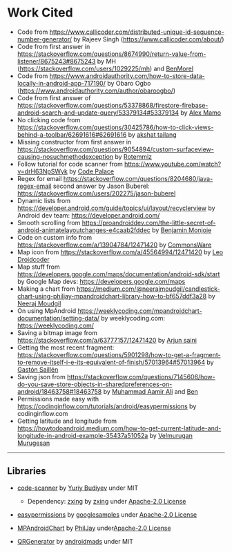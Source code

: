 # Work Cited

* Code from https://www.callicoder.com/distributed-unique-id-sequence-number-generator/ by Rajeev Singh (https://www.callicoder.com/about/) 
* Code from first answer in https://stackoverflow.com/questions/8674990/return-value-from-listener/8675243#8675243 by MH (https://stackoverflow.com/users/1029225/mh) and [BenMorel](https://stackoverflow.com/users/759866/benmorel)
* Code from https://www.androidauthority.com/how-to-store-data-locally-in-android-app-717190/ by Obaro Ogbo (https://www.androidauthority.com/author/obaroogbo/)
* Code from first answer of https://stackoverflow.com/questions/53378868/firestore-firebase-android-search-and-update-query/53379134#53379134 by [Alex Mamo](https://stackoverflow.com/users/5246885/alex-mamo)
* No clicking code from https://stackoverflow.com/questions/30425786/how-to-click-views-behind-a-toolbar/62691616#62691616 by [akshat tailang](https://stackoverflow.com/users/8019837/akshat-tailang)
* Missing constructor from first answer in https://stackoverflow.com/questions/9054894/custom-surfaceview-causing-nosuchmethodexception by [Rotemmiz](https://stackoverflow.com/users/930391/rotemmiz)
* Follow tutorial for code scanner from https://www.youtube.com/watch?v=drH63NpSWyk by [Code Palace](https://www.youtube.com/channel/UCuudpdbKmQWq2PPzYgVCWlA)
* Regex for email https://stackoverflow.com/questions/8204680/java-regex-email second answer by Jason Buberel: https://stackoverflow.com/users/202275/jason-buberel
* Dynamic lists from https://developer.android.com/guide/topics/ui/layout/recyclerview by Android dev team: https://developer.android.com/
* Smooth scrolling from https://proandroiddev.com/the-little-secret-of-android-animatelayoutchanges-e4caab2fddec by [Benjamin Monjoie](https://xzan.medium.com/?source=post_page-----e4caab2fddec--------------------------------)
* Code on custom info from https://stackoverflow.com/a/13904784/12471420 by [CommonsWare](https://stackoverflow.com/users/115145/commonsware)
* Map icon from https://stackoverflow.com/a/45564994/12471420 by [Leo Droidcoder](https://stackoverflow.com/users/5730321/leo-droidcoder)
* Map stuff from https://developers.google.com/maps/documentation/android-sdk/start by Google Map devs: https://developers.google.com/maps
* Making a chart from https://medium.com/@neerajmoudgil/candlestick-chart-using-philjay-mpandroidchart-library-how-to-bf657ddf3a28 by [Neeraj Moudgil](https://medium.com/@neerajmoudgil?source=post_page-----bf657ddf3a28--------------------------------) 
* On using MpAndroid https://weeklycoding.com/mpandroidchart-documentation/setting-data/ by weeklycoding.com: https://weeklycoding.com/
* Saving a bitmap image from https://stackoverflow.com/a/63777157/12471420 by [Arjun saini](https://stackoverflow.com/users/4864943/arjun-saini)
* Getting the most recent fragment: https://stackoverflow.com/questions/5901298/how-to-get-a-fragment-to-remove-itself-i-e-its-equivalent-of-finish/57013964#57013964 by [Gastón Saillén](https://stackoverflow.com/users/9164141/gastón-saillén)
* Saving json from https://stackoverflow.com/questions/7145606/how-do-you-save-store-objects-in-sharedpreferences-on-android/18463758#18463758 by [Muhammad Aamir Ali](https://stackoverflow.com/users/1531657/muhammad-aamir-ali) and [Ben](https://stackoverflow.com/users/6110783/ben)
* Permissions made easy with https://codinginflow.com/tutorials/android/easypermissions by codinginflow.com
* Getting latitude and longitude from https://howtodoandroid.medium.com/how-to-get-current-latitude-and-longitude-in-android-example-35437a51052a by [Velmurugan Murugesan](https://howtodoandroid.medium.com/)



----

## Libraries

* [code-scanner](https://github.com/yuriy-budiyev/code-scanner) by [Yuriy Budiyev](https://github.com/yuriy-budiyev) under MIT

  * Dependency: [zxing](https://github.com/zxing/zxing) by [zxing](https://github.com/zxing) under [Apache-2.0 License](https://github.com/zxing/zxing/blob/master/LICENSE)
* [easypermissions](https://github.com/googlesamples/easypermissions) by [googlesamples](https://github.com/googlesamples) under [Apache-2.0 License](https://github.com/googlesamples/easypermissions/blob/master/LICENSE)
* [MPAndroidChart](https://github.com/PhilJay/MPAndroidChart) by [PhilJay](https://github.com/PhilJay) under[Apache-2.0 License](https://github.com/googlesamples/easypermissions/blob/master/LICENSE)
* [QRGenerator](https://github.com/androidmads/QRGenerator) by [androidmads](https://github.com/androidmads) under MIT

